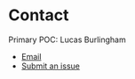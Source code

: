 # Contact


Primary POC: Lucas Burlingham

- [Email](mailto:support@bsarmy.com)
- [Submit an issue](https://github.com/thebarracksarmy/bsarmy.com/issues/new)
